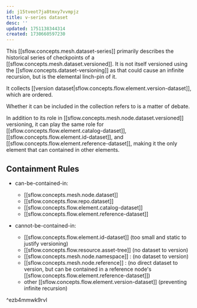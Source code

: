 ```yaml
---
id: j15tveot7ja8tmxy7vvmpjz
title: v-series dataset
desc: ''
updated: 1751138344314
created: 1730660597230
---
```


This [[sflow.concepts.mesh.dataset-series]] primarily describes the historical series of checkpoints of a [[sflow.concepts.mesh.dataset.versioned]]. It is not itself versioned using the [[sflow.concepts.dataset-versioning]] as that could cause an infinite recursion, but is the elemental linch-pin of it. 

It collects [[version dataset|sflow.concepts.flow.element.version-dataset]], which are ordered. 

Whether it can be included in the collection refers to is a matter of debate.

In addition to its role in [[sflow.concepts.mesh.node.dataset.versioned]] versioning, it can play the same role for [[sflow.concepts.flow.element.catalog-dataset]], [[sflow.concepts.flow.element.id-dataset]], and [[sflow.concepts.flow.element.reference-dataset]], making it the only element that can contained in other elements.

## Containment Rules

- can-be-contained-in: 
  - [[sflow.concepts.mesh.node.dataset]]
  - [[sflow.concepts.flow.repo.dataset]]
  - [[sflow.concepts.flow.element.catalog-dataset]]
  - [[sflow.concepts.flow.element.reference-dataset]]

- cannot-be-contained-in:
  - [[sflow.concepts.flow.element.id-dataset]] (too small and static to justify versioning)
  - [[sflow.concepts.flow.resource.asset-tree]] (no dataset to version)
  - [[sflow.concepts.mesh.node.namespace]] : (no dataset to version)
  - [[sflow.concepts.mesh.node.reference]] : (no direct dataset to version, but can be contained in a reference node's  [[sflow.concepts.flow.element.reference-dataset]])
  - other [[sflow.concepts.flow.element.version-dataset]] (preventing infinite recursion)

^ezb4mmwk9rvl
